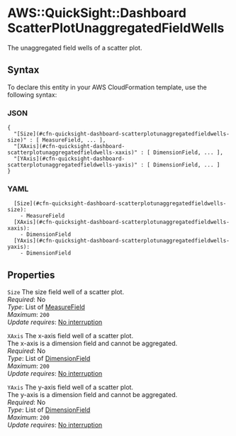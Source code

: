 # AWS::QuickSight::Dashboard ScatterPlotUnaggregatedFieldWells<a name="aws-properties-quicksight-dashboard-scatterplotunaggregatedfieldwells"></a>

The unaggregated field wells of a scatter plot\.

## Syntax<a name="aws-properties-quicksight-dashboard-scatterplotunaggregatedfieldwells-syntax"></a>

To declare this entity in your AWS CloudFormation template, use the following syntax:

### JSON<a name="aws-properties-quicksight-dashboard-scatterplotunaggregatedfieldwells-syntax.json"></a>

```
{
  "[Size](#cfn-quicksight-dashboard-scatterplotunaggregatedfieldwells-size)" : [ MeasureField, ... ],
  "[XAxis](#cfn-quicksight-dashboard-scatterplotunaggregatedfieldwells-xaxis)" : [ DimensionField, ... ],
  "[YAxis](#cfn-quicksight-dashboard-scatterplotunaggregatedfieldwells-yaxis)" : [ DimensionField, ... ]
}
```

### YAML<a name="aws-properties-quicksight-dashboard-scatterplotunaggregatedfieldwells-syntax.yaml"></a>

```
  [Size](#cfn-quicksight-dashboard-scatterplotunaggregatedfieldwells-size):
    - MeasureField
  [XAxis](#cfn-quicksight-dashboard-scatterplotunaggregatedfieldwells-xaxis):
    - DimensionField
  [YAxis](#cfn-quicksight-dashboard-scatterplotunaggregatedfieldwells-yaxis):
    - DimensionField
```

## Properties<a name="aws-properties-quicksight-dashboard-scatterplotunaggregatedfieldwells-properties"></a>

`Size` <a name="cfn-quicksight-dashboard-scatterplotunaggregatedfieldwells-size"></a>
The size field well of a scatter plot\.  
_Required_: No  
_Type_: List of [MeasureField](aws-properties-quicksight-dashboard-measurefield.md)  
_Maximum_: `200`  
_Update requires_: [No interruption](https://docs.aws.amazon.com/AWSCloudFormation/latest/UserGuide/using-cfn-updating-stacks-update-behaviors.html#update-no-interrupt)

`XAxis` <a name="cfn-quicksight-dashboard-scatterplotunaggregatedfieldwells-xaxis"></a>
The x\-axis field well of a scatter plot\.  
The x\-axis is a dimension field and cannot be aggregated\.  
_Required_: No  
_Type_: List of [DimensionField](aws-properties-quicksight-dashboard-dimensionfield.md)  
_Maximum_: `200`  
_Update requires_: [No interruption](https://docs.aws.amazon.com/AWSCloudFormation/latest/UserGuide/using-cfn-updating-stacks-update-behaviors.html#update-no-interrupt)

`YAxis` <a name="cfn-quicksight-dashboard-scatterplotunaggregatedfieldwells-yaxis"></a>
The y\-axis field well of a scatter plot\.  
The y\-axis is a dimension field and cannot be aggregated\.  
_Required_: No  
_Type_: List of [DimensionField](aws-properties-quicksight-dashboard-dimensionfield.md)  
_Maximum_: `200`  
_Update requires_: [No interruption](https://docs.aws.amazon.com/AWSCloudFormation/latest/UserGuide/using-cfn-updating-stacks-update-behaviors.html#update-no-interrupt)
